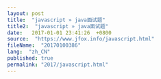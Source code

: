 ```yaml
---
layout: post
title:  "javascript » java面试题"
title2:  "javascript » java面试题"
date:   2017-01-01 23:41:26  +0800
source:  "https://www.jfox.info/javascript.html"
fileName:  "20170100386"
lang:  "zh_CN"
published: true
permalink: "2017/javascript.html"
---
```



